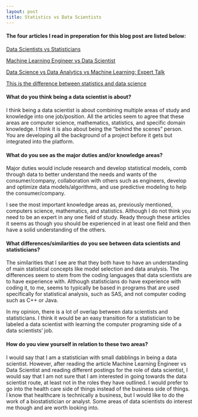 ```yaml
---
layout: post
title: Statistics vs Data Scientists
---
```

#### The four articles I read in preperation for this blog post are listed below:

[Data Scientists vs Statisticians](https://medium.com/odscjournal/data-scientists-versus-statisticians-8ea146b7a47f)

[Machine Learning Engineer vs Data Scientist](https://www.springboard.com/blog/machine-learning-engineer-vs-data-scientist/)

[Data Science vs Data Analytics vs Machine Learning: Expert Talk](https://www.simplilearn.com/data-science-vs-data-analytics-vs-machine-learning-article)

[This is the difference between statistics and data science](https://mixpanel.com/blog/2016/03/30/this-is-the-difference-between-statistics-and-data-science/)

#### What do you think being a data scientist is about?
I think being a data scientist is about combining multiple areas of study and knowledge into one job/position. All the articles seem to agree that these areas are computer science, mathematics, statistics, and specific domain knowledge. I think it is also about being the “behind the scenes” person. You are developing all the background of a project before it gets but integrated into the platform. 


#### What do you see as the major duties and/or knowledge areas? 
Major duties would include research and develop statistical models, comb through data to better understand the needs and wants of the consumer/company, collaboration with others such as engineers, develop and optimize data models/algorithms, and use predictive modeling to help the consumer/company. 

I see the most important knowledge areas as, previously mentioned, computers science, mathematics, and statistics. Although I do not think you need to be an expert in any one field of study. Ready through these articles it seems as though you should be experienced in at least one field and then have a solid understanding of the others. 

####  What differences/similarities do you see between data scientists and statisticians?  
The similarities that I see are that they both have to have an understanding of main statistical concepts like model selection and data analysis. The differences seem to stem from the coding languages that data scientists are to have experience with. Although statisticians do have experience with coding it, to me, seems to typically be based in programs that are used specifically for statistical analysis, such as SAS, and not computer coding such as C++ or Java.

In my opinion, there is a lot of overlap between data scientists and statisticians. I think it would be an easy transition for a statistician to be labeled a data scientist with learning the computer programing side of a data scientists’ job. 

#### How do you view yourself in relation to these two areas?
I would say that I am a statistician with small dabblings in being a data scientist. However, after reading the article Machine Learning Engineer vs Data Scientist and reading different postings for the role of data scientist, I would say that I am not sure that I am interested in going towards the data scientist route, at least not in the roles they have outlined. I would prefer to go into the health care side of things instead of the business side of things. I know that healthcare is technically a business, but I would like to do the work of a biostatistician or analyst. Some areas of data scientists do interest me though and are worth looking into. 
